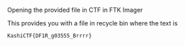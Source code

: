 Opening the provided file in CTF in FTK Imager

This provides you with a file in recycle bin where the text is

    KashiCTF{DF1R_g03555_Brrrr}
